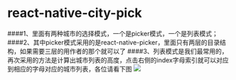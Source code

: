 # react-native-city-pick
####1、里面有两种城市的选择模式，一个是picker模式，一个是列表模式；
####2、其中picker模式采用的是react-native-picker，里面只有两层的目录结构，如果需要三层的用作者的那个就可以了
####3、列表模式是我们最常用的，再次采用的方法是计算出城市列表的高度，点击右侧的index字母索引就可以对应到相应的字母对应的城市列表，各位请看下图
![](https://github.com/LiuC520/react-native-city-pick/blob/master/src/screenshorts/%E6%9C%AA%E6%A0%87%E9%A2%98-2.png)
